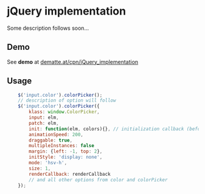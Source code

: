 
# jQuery implementation

Some description follows soon...

## Demo
See **demo** at [dematte.at/cpn/jQuery_implementation](http://dematte.at/cpn/jQuery_implementation)

## Usage

```javascript
    $('input.color').colorPicker();
    // description of option will follow
    $('input.color').colorPicker({
        klass: window.ColorPicker,
        input: elm,
        patch: elm,
        init: function(elm, colors){}, // initialization callback (before colorPicker gets initialized though)
        animationSpeed: 200,
        draggable: true,
        multipleInstances: false
        margin: {left: -1, top: 2},
        initStyle: 'display: none',
        mode: 'hsv-h',
        size: 1,
        renderCallback: renderCallback
        // and all other options from color and colorPicker
    });
```
